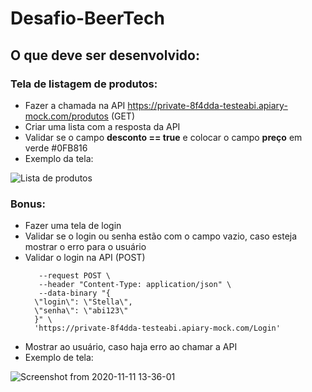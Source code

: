 # Desafio-BeerTech

## O que deve ser desenvolvido:

### Tela de listagem de produtos:
* Fazer a chamada na API https://private-8f4dda-testeabi.apiary-mock.com/produtos (GET)
* Criar uma lista com a resposta da API
* Validar se o campo **desconto == true** e colocar o campo **preço** em verde #0FB816
* Exemplo da tela: 

![Lista de produtos](https://user-images.githubusercontent.com/71178527/99272502-a0f11100-2806-11eb-8dd6-6a7fd38f4118.png)


### Bonus:
* Fazer uma tela de login
* Validar se o login ou senha estão com o campo vazio, caso esteja mostrar o erro para o usuário
* Validar o login na API (POST)
  ```curl --include \
     --request POST \
     --header "Content-Type: application/json" \
     --data-binary "{
    \"login\": \"Stella\",
    \"senha\": \"abi123\" 
    }" \
    'https://private-8f4dda-testeabi.apiary-mock.com/Login'
* Mostrar ao usuário, caso haja erro ao chamar a API
* Exemplo de tela:

![Screenshot from 2020-11-11 13-36-01](https://user-images.githubusercontent.com/29542731/98838565-336a6c80-2423-11eb-99f4-e3035b0fba69.png)
